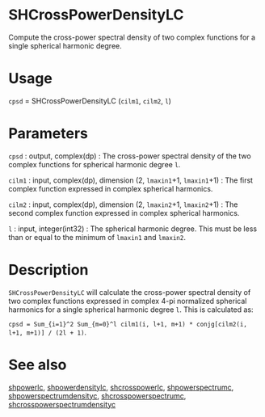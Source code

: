 # SHCrossPowerDensityLC

Compute the cross-power spectral density of two complex functions for a single spherical harmonic degree.

# Usage

`cpsd` = SHCrossPowerDensityLC (`cilm1`, `cilm2`, `l`)

# Parameters

`cpsd` : output, complex(dp)
:   The cross-power spectral density of the two complex functions for spherical harmonic degree `l`.

`cilm1` : input, complex(dp), dimension (2, `lmaxin1`+1, `lmaxin1`+1)
:   The first complex function expressed in complex spherical harmonics.

`cilm2` : input, complex(dp), dimension (2, `lmaxin2`+1, `lmaxin2`+1)
:   The second complex function expressed in complex spherical harmonics.

`l` : input, integer(int32)
:   The spherical harmonic degree. This must be less than or equal to the minimum of `lmaxin1` and `lmaxin2`.

# Description

`SHCrossPowerDensityLC` will calculate the cross-power spectral density of two complex functions expressed in complex 4-pi normalized spherical harmonics for a single spherical harmonic degree `l`. This is calculated as:

`cpsd = Sum_{i=1}^2 Sum_{m=0}^l cilm1(i, l+1, m+1) * conjg[cilm2(i, l+1, m+1)] / (2l + 1)`.

# See also 

[shpowerlc](shpowerlc.html), [shpowerdensitylc](shpowerdensitylc.html), [shcrosspowerlc](shcrosspowerlc.html), [shpowerspectrumc](shpowerspectrumc.html), [shpowerspectrumdensityc](shpowerspectrumdensityc.html), [shcrosspowerspectrumc](shcrosspowerspectrumc.html), [shcrosspowerspectrumdensityc](shcrosspowerspectrumdensityc.html)

